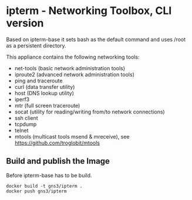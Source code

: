 # ipterm - Networking Toolbox, CLI version

Based on ipterm-base it sets bash as the default command and
uses /root as a persistent directory.

This appliance contains the following networking tools:

- net-tools (basic network administration tools)
- iproute2 (advanced network administration tools)
- ping and traceroute
- curl (data transfer utility)
- host (DNS lookup utility)
- iperf3
- mtr (full screen traceroute)
- socat (utility for reading/writing from/to network connections)
- ssh client
- tcpdump
- telnet
- mtools (multicast tools msend & mreceive),
  see https://github.com/troglobit/mtools

## Build and publish the Image

Before ipterm-base has to be build.

```
docker build -t gns3/ipterm .
docker push gns3/ipterm
```
